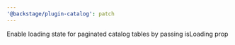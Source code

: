 ```yaml
---
'@backstage/plugin-catalog': patch
---
```


Enable loading state for paginated catalog tables by passing isLoading prop
